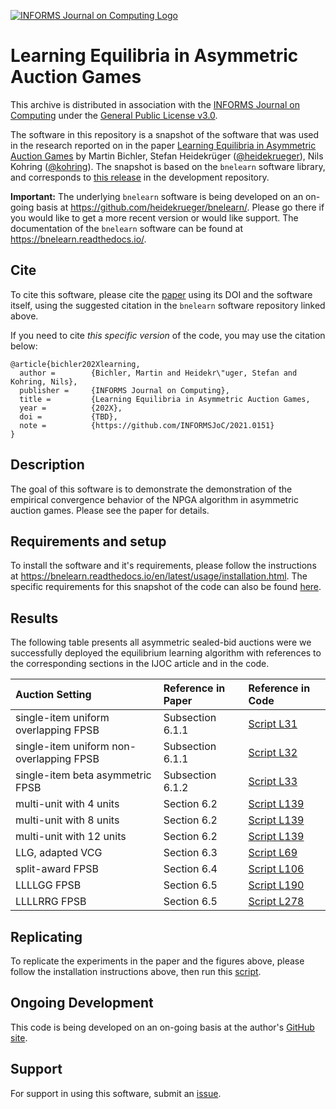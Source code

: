 [![INFORMS Journal on Computing Logo](https://INFORMSJoC.github.io/logos/INFORMS_Journal_on_Computing_Header.jpg)](https://pubsonline.informs.org/journal/ijoc)

# Learning Equilibria in Asymmetric Auction Games

This archive is distributed in association with the [INFORMS Journal on
Computing](https://pubsonline.informs.org/journal/ijoc) under the [General Public License v3.0](LICENSE).

The software in this repository is a snapshot of the software that was used in the research reported on in the paper [Learning Equilibria in Asymmetric Auction Games](tbd) by Martin Bichler, Stefan Heidekrüger ([@heidekrueger](https://github.com/heidekrueger)), Nils Kohring ([@kohring](https://github.com/kohring)). The snapshot is based on the `bnelearn` software library, and corresponds to [this release](https://github.com/heidekrueger/bnelearn/releases/tag/v1.1.0) in the development repository. 

**Important:** The underlying `bnelearn` software is being developed on an on-going basis at 
https://github.com/heidekrueger/bnelearn/. Please go there if you would like to get a more recent version or would like support. The documentation of the `bnelearn` software can be found at https://bnelearn.readthedocs.io/.

## Cite

To cite this software, please cite the [paper](tbd) using its DOI and the software itself, using the suggested citation in the `bnelearn` software repository linked above.


If you need to cite _this specific version_ of the code, you may use the citation below:

```
@article{bichler202Xlearning,
  author =        {Bichler, Martin and Heidekr\"uger, Stefan and Kohring, Nils},
  publisher =     {INFORMS Journal on Computing},
  title =         {Learning Equilibria in Asymmetric Auction Games,
  year =          {202X},
  doi =           {TBD},
  note =          {https://github.com/INFORMSJoC/2021.0151}
}  
```

## Description

The goal of this software is to demonstrate the demonstration of the empirical convergence behavior of the NPGA algorithm in asymmetric auction games. Please see the paper for details.

## Requirements and setup

To install the software and it's requirements, please follow the instructions at https://bnelearn.readthedocs.io/en/latest/usage/installation.html. The specific requirements for this snapshot of the code can also be found [here](bnelearn/docs/usage/installation.rst). 

## Results

The following table presents all asymmetric sealed-bid auctions were we successfully deployed the equilibrium learning algorithm with references to the corresponding sections in the IJOC article and in the code.

| Auction Setting                          | Reference in Paper | Reference in Code                                            |
| :---                                     | :---               | :---                                                         |
| single-item uniform overlapping FPSB     | Subsection 6.1.1   | [Script L31](https://github.com/heidekrueger/bnelearn/blob/a9a7d895295adf79f863c384535f2d4740dc88f0/scripts/run_experiments_asymmetric.py#L31) |
| single-item uniform non-overlapping FPSB | Subsection 6.1.1   | [Script L32](https://github.com/heidekrueger/bnelearn/blob/a9a7d895295adf79f863c384535f2d4740dc88f0/scripts/run_experiments_asymmetric.py#L32) |
| single-item beta asymmetric FPSB         | Subsection 6.1.2   | [Script L33](https://github.com/heidekrueger/bnelearn/blob/a9a7d895295adf79f863c384535f2d4740dc88f0/scripts/run_experiments_asymmetric.py#L33) |
| multi-unit with 4 units                  | Section 6.2        | [Script L139](https://github.com/heidekrueger/bnelearn/blob/a9a7d895295adf79f863c384535f2d4740dc88f0/scripts/run_experiments_asymmetric.py#L139) |
| multi-unit with 8 units                  | Section 6.2        | [Script L139](https://github.com/heidekrueger/bnelearn/blob/a9a7d895295adf79f863c384535f2d4740dc88f0/scripts/run_experiments_asymmetric.py#L139) |
| multi-unit with 12 units                 | Section 6.2        | [Script L139](https://github.com/heidekrueger/bnelearn/blob/a9a7d895295adf79f863c384535f2d4740dc88f0/scripts/run_experiments_asymmetric.py#L139) |
| LLG, adapted VCG                         | Section 6.3        | [Script L69](https://github.com/heidekrueger/bnelearn/blob/a9a7d895295adf79f863c384535f2d4740dc88f0/scripts/run_experiments_asymmetric.py#L69) |
| split-award FPSB                         | Section 6.4        | [Script L106](https://github.com/heidekrueger/bnelearn/blob/a9a7d895295adf79f863c384535f2d4740dc88f0/scripts/run_experiments_asymmetric.py#L106) |
| LLLLGG FPSB                              | Section 6.5        | [Script L190](https://github.com/heidekrueger/bnelearn/blob/a9a7d895295adf79f863c384535f2d4740dc88f0/scripts/run_experiments_asymmetric.py#L190) |
| LLLLRRG FPSB                             | Section 6.5        | [Script L278](https://github.com/heidekrueger/bnelearn/blob/a9a7d895295adf79f863c384535f2d4740dc88f0/scripts/run_experiments_asymmetric.py#L278) |

## Replicating

To replicate the experiments in the paper and the figures above, please follow the installation instructions above, then run this [script](https://github.com/heidekrueger/bnelearn/blob/a9a7d895295adf79f863c384535f2d4740dc88f0/scripts/run_experiments_asymmetric.py).

## Ongoing Development

This code is being developed on an on-going basis at the author's [GitHub site](https://github.com/heidekrueger/bnelearn/).

## Support

For support in using this software, submit an [issue](https://github.com/heidekrueger/bnelearn/issues/new).
